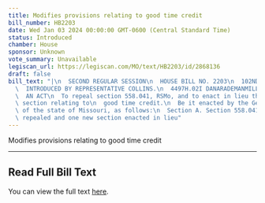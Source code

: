 ```yaml
---
title: Modifies provisions relating to good time credit
bill_number: HB2203
date: Wed Jan 03 2024 00:00:00 GMT-0600 (Central Standard Time)
status: Introduced
chamber: House
sponsor: Unknown
vote_summary: Unavailable
legiscan_url: https://legiscan.com/MO/text/HB2203/id/2868136
draft: false
bill_text: "|\n  SECOND REGULAR SESSION\n  HOUSE BILL NO. 2203\n  102ND GENERAL ASSEMBLY\n\
  \  INTRODUCED BY REPRESENTATIVE COLLINS.\n  4497H.02I DANARADEMANMILLER,ChiefClerk\n\
  \  AN ACT\n  To repeal section 558.041, RSMo, and to enact in lieu thereof one new\
  \ section relating to\n  good time credit.\n  Be it enacted by the General Assembly\
  \ of the state of Missouri, as follows:\n  Section A. Section 558.041, RSMo, is\
  \ repealed and one new section enacted in lieu"
---
```

Modifies provisions relating to good time credit

---

## Read Full Bill Text

You can view the full text [here](https://legiscan.com/MO/text/HB2203/id/2868136).
